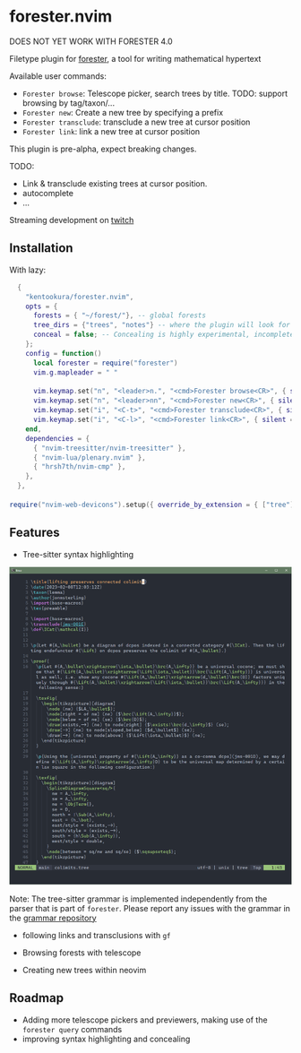 # forester.nvim

DOES NOT YET WORK WITH FORESTER 4.0

Filetype plugin for [forester](https://sr.ht/~jonsterling/forester/), a tool
for writing mathematical hypertext

Available user commands:

- `Forester browse`: Telescope picker, search trees by title. TODO: support browsing by tag/taxon/...
- `Forester new`: Create a new tree by specifying a prefix
- `Forester transclude`: transclude a new tree at cursor position
- `Forester link`: link a new tree at cursor position

This plugin is pre-alpha, expect breaking changes.

TODO: 

- Link & transclude existing trees at cursor position.
- autocomplete
- ...

Streaming development on [twitch](https://twitch.tv/kento_okura)

## Installation

With lazy:

```lua
  {
    "kentookura/forester.nvim",
    opts = {
      forests = { "~/forest/"}, -- global forests
      tree_dirs = {"trees", "notes"} -- where the plugin will look for trees. Works outside of global forests
      conceal = false; -- Concealing is highly experimental, incomplete, partially broken. Enable only if you want to improve it!
    };
    config = function()
      local forester = require("forester")
      vim.g.mapleader = " "

      vim.keymap.set("n", "<leader>n.", "<cmd>Forester browse<CR>", { silent = true })
      vim.keymap.set("n", "<leader>nn", "<cmd>Forester new<CR>", { silent = true })
      vim.keymap.set("i", "<C-t>", "<cmd>Forester transclude<CR>", { silent = true })
      vim.keymap.set("i", "<C-l>", "<cmd>Forester link<CR>", { silent = true })
    end,
    dependencies = {
      { "nvim-treesitter/nvim-treesitter" },
      { "nvim-lua/plenary.nvim" },
      { "hrsh7th/nvim-cmp" },
    },
  },

require("nvim-web-devicons").setup({ override_by_extension = { ["tree"] = { icon = "🌲" } } })
```

## Features

- Tree-sitter syntax highlighting

![Screenshot showcasing the conceal feature](./doc/highlight.png)

  Note: The tree-sitter grammar is implemented independently from the parser that is part of `forester`.
  Please report any issues with the grammar in the [grammar repository](https://github.com/kentookura/tree-sitter-forester)

- following links and transclusions with `gf`

- Browsing forests with telescope

- Creating new trees within neovim

## Roadmap

- Adding more telescope pickers and previewers, making use of the `forester query` commands
- improving syntax highlighting and concealing
